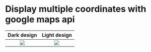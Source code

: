 # Display multiple coordinates with google maps api


Dark design             |  Light design
:-------------------------:|:-------------------------:
![](http://webkutil.cz/archive/github/realDark.PNG)  |  ![](http://webkutil.cz/archive/github/realLight.PNG)


